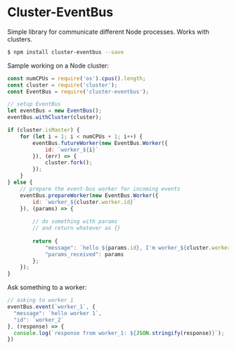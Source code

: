 # Cluster-EventBus
Simple library for communicate different Node processes. Works with clusters.

```bash
$ npm install cluster-eventbus --save
```
Sample working on a Node cluster:

```js
const numCPUs = require('os').cpus().length;
const cluster = require('cluster');
const EventBus = require('cluster-eventbus');

// setup EventBus
let eventBus = new EventBus();
eventBus.withCluster(cluster);

if (cluster.isMaster) {
    for (let i = 1; i < numCPUs + 1; i++) {
        eventBus.futureWorker(new EventBus.Worker({
            id: `worker_${i}`
        }), (err) => {
            cluster.fork();
        });
    }
} else {
    // prepare the event-bus worker for incoming events
    eventBus.prepareWorker(new EventBus.Worker({
        id: `worker_${cluster.worker.id}`
    }), (params) => {
      
        // do something with params
        // and return whatever as {}
      
        return {
            "message": `hello ${params.id}, I'm worker_${cluster.worker.id}`,
            "params_received": params
        };
    });
}
```
Ask something to a worker:
```js
// asking to worker 1
eventBus.event(`worker_1`, {
  "message": `hello worker 1`,
  "id": `worker_2`
}, (response) => {
  console.log(`response from worker_1: ${JSON.stringify(response)}`);
})
```